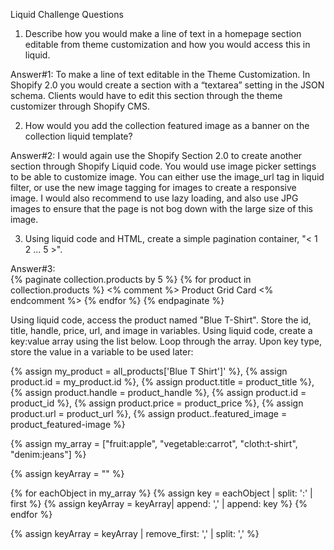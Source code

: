 
Liquid Challenge Questions

1.  Describe how you would make a line of text in a homepage section editable from theme customization and how you would access this in liquid.
   
Answer#1: To make a line of text editable in the Theme Customization.  In Shopify 2.0 you would create a section with a “textarea” setting in the JSON     schema.  Clients would have to edit this section through the theme customizer through Shopify CMS.

2.  How would you add the collection featured image as a banner on the collection liquid template?

Answer#2: I would again use the Shopify Section 2.0 to create another section through Shopify Liquid code.  You would use image picker settings to be able to customize image.  You can either use the image_url tag in liquid filter, or use the new image tagging for images to create a responsive image.  I would also recommend to use lazy loading, and also use JPG images to ensure that the page is not bog down with the large size of this image.  

3.  Using liquid code and HTML, create a simple pagination container, "< 1 2 ... 5 >".

Answer#3:   
   {% paginate collection.products by 5 %}
     {% for product in collection.products %}
       <% comment %> Product Grid Card <% endcomment %>
     {% endfor %}
   {% endpaginate %}


Using liquid code, access the product named "Blue T-Shirt". Store the id, title, handle, price, url, and image in variables.
Using liquid code, create a key:value array using the list below. Loop through the array. Upon key type, store the value in a variable to be used later:




 {% assign my_product = all_products['Blue T Shirt']' %},  {% assign product.id = my_product.id %}, {% assign product.title = product_title %}, {% assign product.handle = product_handle %}, {% assign product.id = product_id %}, {% assign product.price = product_price %}, {% assign product.url = product_url %}, {% assign product..featured_image = product_featured-image %}

{% assign my_array = ["fruit:apple", "vegetable:carrot", "cloth:t-shirt", "denim:jeans"] %}

{% assign keyArray = "" %}

{% for eachObject in my_array  %}
  {% assign key = eachObject | split: ':' | first %}
  {% assign keyArray = keyArray| append: ',' | append: key %}
{% endfor %}

{% assign keyArray = keyArray | remove_first: ',' | split: ',' %}
